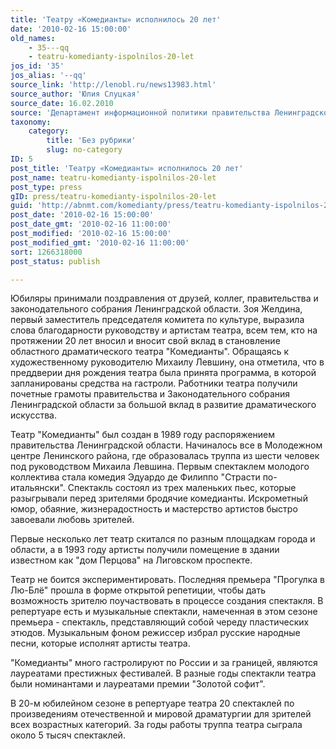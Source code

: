 ```yaml
---
title: 'Театру «Комедианты» исполнилось 20 лет'
date: '2010-02-16 15:00:00'
old_names:
    - 35---qq
    - teatru-komedianty-ispolnilos-20-let
jos_id: '35'
jos_alias: '--qq'
source_link: 'http://lenobl.ru/news13983.html'
source_author: 'Юлия Слуцкая'
source_date: 16.02.2010
source: 'Департамент информационной политики правительства Ленинградской области'
taxonomy:
    category:
        title: 'Без рубрики'
        slug: no-category
ID: 5
post_title: 'Театру «Комедианты» исполнилось 20 лет'
post_name: teatru-komedianty-ispolnilos-20-let
post_type: press
gID: press/teatru-komedianty-ispolnilos-20-let
guid: 'http://abnmt.com/komedianty/press/teatru-komedianty-ispolnilos-20-let'
post_date: '2010-02-16 15:00:00'
post_date_gmt: '2010-02-16 11:00:00'
post_modified: '2010-02-16 15:00:00'
post_modified_gmt: '2010-02-16 11:00:00'
sort: 1266318000
post_status: publish

---
```


Юбиляры принимали поздравления от друзей, коллег, правительства и законодательного собрания Ленинградской области. Зоя Желдина, первый заместитель председателя комитета по культуре, выразила слова благодарности руководству и артистам театра, всем тем, кто на протяжении 20 лет вносил и вносит свой вклад в становление областного драматического театра "Комедианты". Обращаясь к художественному руководителю Михаилу Левшину, она отметила, что в преддверии дня рождения театра была принята программа, в которой запланированы средства на гастроли. Работники театра получили почетные грамоты правительства и Законодательного собрания Ленинградской области за большой вклад в развитие драматического искусства.

Театр "Комедианты" был создан в 1989 году распоряжением правительства Ленинградской области. Начиналось все в Молодежном центре Ленинского района, где образовалась труппа из шести человек под руководством Михаила Левшина. Первым спектаклем молодого коллектива стала комедия Эдуардо де Филиппо "Страсти по-итальянски". Спектакль состоял из трех маленьких пьес, которые разыгрывали перед зрителями бродячие комедианты. Искрометный юмор, обаяние, жизнерадостность и мастерство артистов быстро завоевали любовь зрителей.

Первые несколько лет театр скитался по разным площадкам города и области, а в 1993 году артисты получили помещение в здании известном как "дом Перцова" на Лиговском проспекте.

Театр не боится экспериментировать. Последняя премьера "Прогулка в Лю-Блё" прошла в форме открытой репетиции, чтобы дать возможность зрителю поучаствовать в процессе создания спектакля. В репертуаре есть и музыкальные спектакли, намеченная в этом сезоне премьера - спектакль, представляющий собой череду пластических этюдов. Музыкальным фоном режиссер избрал русские народные песни, которые исполнят артисты театра.

"Комедианты" много гастролируют по России и за границей, являются лауреатами престижных фестивалей. В разные годы спектакли театра были номинантами и лауреатами премии "Золотой софит".

В 20-м юбилейном сезоне в репертуаре театра 20 спектаклей по произведениям отечественной и мировой драматургии для зрителей всех возрастных категорий. За годы работы труппа театра сыграла около 5 тысяч спектаклей.